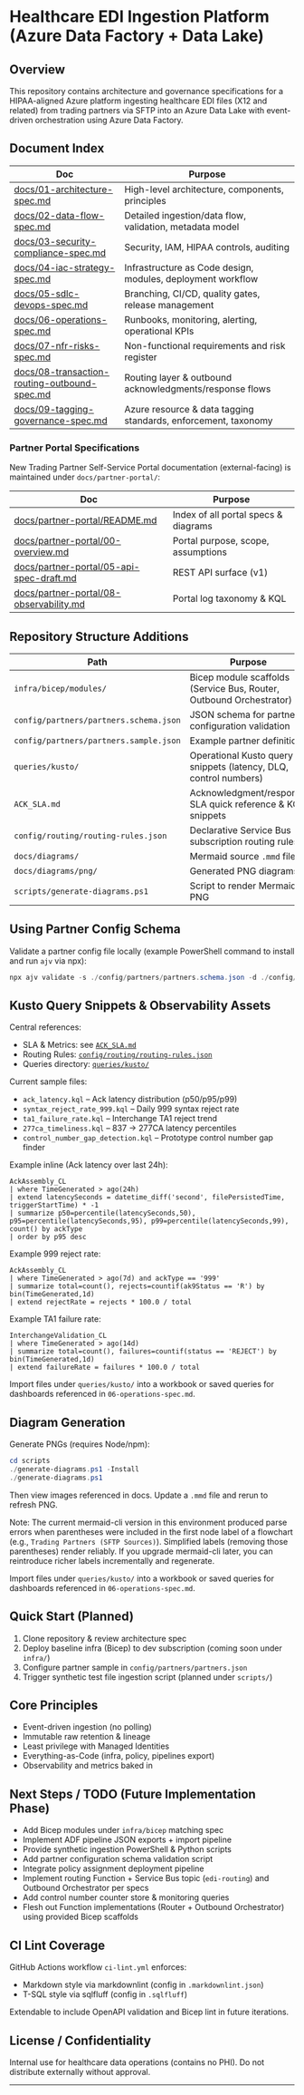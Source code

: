# Healthcare EDI Ingestion Platform (Azure Data Factory + Data Lake)

## Overview

This repository contains architecture and governance specifications for a HIPAA-aligned Azure platform ingesting healthcare EDI files (X12 and related) from trading partners via SFTP into an Azure Data Lake with event-driven orchestration using Azure Data Factory.

## Document Index

| Doc | Purpose |
|-----|---------|
| [docs/01-architecture-spec.md](docs/01-architecture-spec.md) | High-level architecture, components, principles |
| [docs/02-data-flow-spec.md](docs/02-data-flow-spec.md) | Detailed ingestion/data flow, validation, metadata model |
| [docs/03-security-compliance-spec.md](docs/03-security-compliance-spec.md) | Security, IAM, HIPAA controls, auditing |
| [docs/04-iac-strategy-spec.md](docs/04-iac-strategy-spec.md) | Infrastructure as Code design, modules, deployment workflow |
| [docs/05-sdlc-devops-spec.md](docs/05-sdlc-devops-spec.md) | Branching, CI/CD, quality gates, release management |
| [docs/06-operations-spec.md](docs/06-operations-spec.md) | Runbooks, monitoring, alerting, operational KPIs |
| [docs/07-nfr-risks-spec.md](docs/07-nfr-risks-spec.md) | Non-functional requirements and risk register |
| [docs/08-transaction-routing-outbound-spec.md](docs/08-transaction-routing-outbound-spec.md) | Routing layer & outbound acknowledgments/response flows |
| [docs/09-tagging-governance-spec.md](docs/09-tagging-governance-spec.md) | Azure resource & data tagging standards, enforcement, taxonomy |

### Partner Portal Specifications

New Trading Partner Self-Service Portal documentation (external-facing) is maintained under `docs/partner-portal/`:

| Doc | Purpose |
|-----|---------|
| [docs/partner-portal/README.md](docs/partner-portal/README.md) | Index of all portal specs & diagrams |
| [docs/partner-portal/00-overview.md](docs/partner-portal/00-overview.md) | Portal purpose, scope, assumptions |
| [docs/partner-portal/05-api-spec-draft.md](docs/partner-portal/05-api-spec-draft.md) | REST API surface (v1) |
| [docs/partner-portal/08-observability.md](docs/partner-portal/08-observability.md) | Portal log taxonomy & KQL |


## Repository Structure Additions

| Path | Purpose |
|------|---------|
| `infra/bicep/modules/` | Bicep module scaffolds (Service Bus, Router, Outbound Orchestrator) |
| `config/partners/partners.schema.json` | JSON schema for partner configuration validation |
| `config/partners/partners.sample.json` | Example partner definitions |
| `queries/kusto/` | Operational Kusto query snippets (latency, DLQ, control numbers) |
| `ACK_SLA.md` | Acknowledgment/response SLA quick reference & KQL snippets |
| `config/routing/routing-rules.json` | Declarative Service Bus subscription routing rules |
| `docs/diagrams/` | Mermaid source `.mmd` files |
| `docs/diagrams/png/` | Generated PNG diagrams |
| `scripts/generate-diagrams.ps1` | Script to render Mermaid to PNG |

## Using Partner Config Schema

Validate a partner config file locally (example PowerShell command to install and run `ajv` via npx):

```powershell
npx ajv validate -s ./config/partners/partners.schema.json -d ./config/partners/partners.sample.json
```

## Kusto Query Snippets & Observability Assets

Central references:

- SLA & Metrics: see [`ACK_SLA.md`](ACK_SLA.md)
- Routing Rules: [`config/routing/routing-rules.json`](config/routing/routing-rules.json)
- Queries directory: [`queries/kusto/`](queries/kusto/)

Current sample files:

- `ack_latency.kql` – Ack latency distribution (p50/p95/p99)
- `syntax_reject_rate_999.kql` – Daily 999 syntax reject rate
- `ta1_failure_rate.kql` – Interchange TA1 reject trend
- `277ca_timeliness.kql` – 837 -> 277CA latency percentiles
- `control_number_gap_detection.kql` – Prototype control number gap finder

Example inline (Ack latency over last 24h):

```kusto
AckAssembly_CL
| where TimeGenerated > ago(24h)
| extend latencySeconds = datetime_diff('second', filePersistedTime, triggerStartTime) * -1
| summarize p50=percentile(latencySeconds,50), p95=percentile(latencySeconds,95), p99=percentile(latencySeconds,99), count() by ackType
| order by p95 desc
```

Example 999 reject rate:

```kusto
AckAssembly_CL
| where TimeGenerated > ago(7d) and ackType == '999'
| summarize total=count(), rejects=countif(ak9Status == 'R') by bin(TimeGenerated,1d)
| extend rejectRate = rejects * 100.0 / total
```

Example TA1 failure rate:

```kusto
InterchangeValidation_CL
| where TimeGenerated > ago(14d)
| summarize total=count(), failures=countif(status == 'REJECT') by bin(TimeGenerated,1d)
| extend failureRate = failures * 100.0 / total
```

Import files under `queries/kusto/` into a workbook or saved queries for dashboards referenced in `06-operations-spec.md`.

## Diagram Generation

Generate PNGs (requires Node/npm):

```powershell
cd scripts
./generate-diagrams.ps1 -Install
./generate-diagrams.ps1
```

Then view images referenced in docs. Update a `.mmd` file and rerun to refresh PNG.

Note: The current mermaid-cli version in this environment produced parse errors when parentheses were included in the first node label of a flowchart (e.g., `Trading Partners (SFTP Sources)`). Simplified labels (removing those parentheses) render reliably. If you upgrade mermaid-cli later, you can reintroduce richer labels incrementally and regenerate.

Import files under `queries/kusto/` into a workbook or saved queries for dashboards referenced in `06-operations-spec.md`.

## Quick Start (Planned)

1. Clone repository & review architecture spec
2. Deploy baseline infra (Bicep) to dev subscription (coming soon under `infra/`)
3. Configure partner sample in `config/partners/partners.json`
4. Trigger synthetic test file ingestion script (planned under `scripts/`)

## Core Principles

- Event-driven ingestion (no polling)
- Immutable raw retention & lineage
- Least privilege with Managed Identities
- Everything-as-Code (infra, policy, pipelines export)
- Observability and metrics baked in

## Next Steps / TODO (Future Implementation Phase)

- Add Bicep modules under `infra/bicep` matching spec
- Implement ADF pipeline JSON exports + import pipeline
- Provide synthetic ingestion PowerShell & Python scripts
- Add partner configuration schema validation script
- Integrate policy assignment deployment pipeline
- Implement routing Function + Service Bus topic (`edi-routing`) and Outbound Orchestrator per specs
- Add control number counter store & monitoring queries
- Flesh out Function implementations (Router + Outbound Orchestrator) using provided Bicep scaffolds

## CI Lint Coverage

GitHub Actions workflow `ci-lint.yml` enforces:

- Markdown style via markdownlint (config in `.markdownlint.json`)
- T-SQL style via sqlfluff (config in `.sqlfluff`)

Extendable to include OpenAPI validation and Bicep lint in future iterations.

## License / Confidentiality

Internal use for healthcare data operations (contains no PHI). Do not distribute externally without approval.

---
